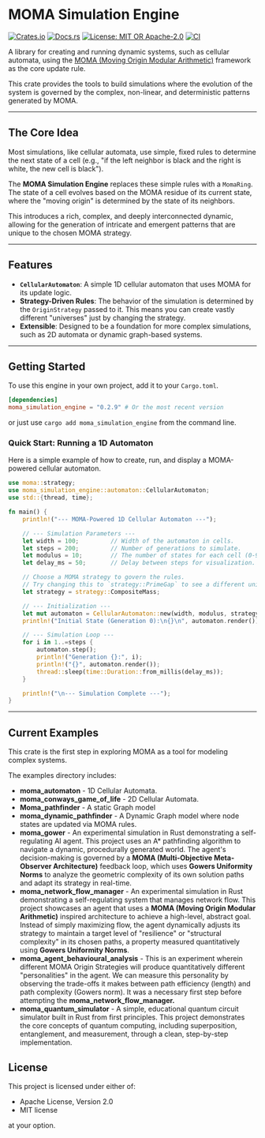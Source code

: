 # MOMA Simulation Engine

[![Crates.io](https://img.shields.io/crates/v/moma_simulation_engine.svg?style=flat-square)](https://crates.io/crates/moma_simulation_engine)
[![Docs.rs](https://img.shields.io/docsrs/moma_simulation_engine?style=flat-square)](https://docs.rs/moma_simulation_engine)
[![License: MIT OR Apache-2.0](https://img.shields.io/badge/license-MIT%20OR%20Apache--2.0-blue?style=flat-square)](https://opensource.org/licenses/MIT)
[![CI](https://github.com/neil-crago/moma_simulation_engine/actions/workflows/rust.yml/badge.svg)](https://github.com/neil-crago/moma_simulation_engine/actions/workflows/rust.yml)

A library for creating and running dynamic systems, such as cellular automata, using the [MOMA (Moving Origin Modular Arithmetic)](https://www.google.com/search?q=https://github.com/Neil-Crago/moma) framework as the core update rule.

This crate provides the tools to build simulations where the evolution of the system is governed by the complex, non-linear, and deterministic patterns generated by MOMA.

-----

## The Core Idea

Most simulations, like cellular automata, use simple, fixed rules to determine the next state of a cell (e.g., "if the left neighbor is black and the right is white, the new cell is black").

The **MOMA Simulation Engine** replaces these simple rules with a `MomaRing`. The state of a cell evolves based on the MOMA residue of its current state, where the "moving origin" is determined by the state of its neighbors.

This introduces a rich, complex, and deeply interconnected dynamic, allowing for the generation of intricate and emergent patterns that are unique to the chosen MOMA strategy.

-----

## Features

  * **`CellularAutomaton`**: A simple 1D cellular automaton that uses MOMA for its update logic.
  * **Strategy-Driven Rules**: The behavior of the simulation is determined by the `OriginStrategy` passed to it. This means you can create vastly different "universes" just by changing the strategy.
  * **Extensible**: Designed to be a foundation for more complex simulations, such as 2D automata or dynamic graph-based systems.

-----

## Getting Started

To use this engine in your own project, add it to your `Cargo.toml`.

```toml
[dependencies]
moma_simulation_engine = "0.2.9" # Or the most recent version
```
or just use ```cargo add moma_simulation_engine``` from the command line.

### Quick Start: Running a 1D Automaton

Here is a simple example of how to create, run, and display a MOMA-powered cellular automaton.

```rust
use moma::strategy;
use moma_simulation_engine::automaton::CellularAutomaton;
use std::{thread, time};

fn main() {
    println!("--- MOMA-Powered 1D Cellular Automaton ---");

    // --- Simulation Parameters ---
    let width = 100;         // Width of the automaton in cells.
    let steps = 200;         // Number of generations to simulate.
    let modulus = 10;        // The number of states for each cell (0-9).
    let delay_ms = 50;       // Delay between steps for visualization.

    // Choose a MOMA strategy to govern the rules.
    // Try changing this to `strategy::PrimeGap` to see a different universe!
    let strategy = strategy::CompositeMass;

    // --- Initialization ---
    let mut automaton = CellularAutomaton::new(width, modulus, strategy);
    println!("Initial State (Generation 0):\n{}\n", automaton.render());

    // --- Simulation Loop ---
    for i in 1..=steps {
        automaton.step();
        println!("Generation {}:", i);
        println!("{}", automaton.render());
        thread::sleep(time::Duration::from_millis(delay_ms));
    }

    println!("\n--- Simulation Complete ---");
}
```

-----

## Current Examples

This crate is the first step in exploring MOMA as a tool for modeling complex systems. 

The examples directory includes:

  * **moma_automaton** - 1D Cellular Automata.
  * **moma_conways_game_of_life** - 2D Cellular Automata.
  * **Moma_pathfinder** - A static Graph model 
  * **moma_dynamic_pathfinder** - A Dynamic Graph model where node states are updated via MOMA rules.
  * **moma_gower** - An experimental simulation in Rust demonstrating a self-regulating AI agent. This project uses an A\* pathfinding algorithm to navigate a dynamic, procedurally generated world. The agent's decision-making is governed by a **MOMA (Multi-Objective Meta-Observer Architecture)** feedback loop, which uses **Gowers Uniformity Norms** to analyze the geometric complexity of its own solution paths and adapt its strategy in real-time.
  * **moma_network_flow_manager** - An experimental simulation in Rust demonstrating a self-regulating system that manages network flow. This project showcases an agent that uses a **MOMA (Moving Origin Modular Arithmetic)** inspired architecture to achieve a high-level, abstract goal. Instead of simply maximizing flow, the agent dynamically adjusts its strategy to maintain a target level of "resilience" or "structural complexity" in its chosen paths, a property measured quantitatively using **Gowers Uniformity Norms**.
  * **moma_agent_behavioural_analysis** - This is an experiment wherein different MOMA Origin Strategies will produce quantitatively different "personalities" in the agent. We can measure this personality by observing the trade-offs it makes between path efficiency (length) and path complexity (Gowers norm). It was a necessary first step before attempting the **moma_network_flow_manager.**
  * **moma_quantum_simulator** - A simple, educational quantum circuit simulator built in Rust from first principles. This project demonstrates the core concepts of quantum computing, including superposition, entanglement, and measurement, through a clean, step-by-step implementation.

## License

This project is licensed under either of:

  * Apache License, Version 2.0
  * MIT license

at your option. 

